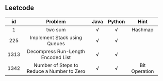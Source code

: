 ## Leetcode

 id | Problem   | Java  | Python | Hint
  :----:  |:----:  | :----:  | :----:  | :----:  
 1 | two sum  | √ | √ | Hashmap
 225 | Implement Stack using Queues | √ | √ |
 1313 | Decompress Run-Length Encoded List | √ | √ | 
 1342 | Number of Steps to Reduce a Number to Zero  | √ | √ | Bit Operation